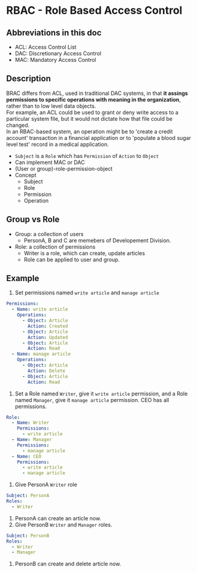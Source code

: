 # RBAC - Role Based Access Control

## Abbreviations in this doc

- ACL: Access Control List
- DAC: Discretionary Access Control
- MAC: Mandatory Access Control

## Description
>
BRAC differs from ACL, used in traditional DAC systems, in that __it assings permissions to specific operations with meaning in the organization__, rather than to low level data objects.  
For example, an ACL could be used to grant or deny write access to a particular system file, but it would not dictate how that file could be changed.  
In an RBAC-based system, an operation might be to 'create a credit account' transaction in a financial application or to 'populate a blood sugar level test' record in a medical application.

- `Subject` is a `Role` which has `Permission` of `Action` to `Object`
- Can implement MAC or DAC
- (User or group)-role-permission-object
- Concept
  - Subject
  - Role
  - Permission
  - Operation

## Group vs Role

- Group: a collection of users
  - PersonA, B and C are memebers of Developement Division.
- Role: a collection of permissions
  - Writer is a role, which can create, update articles
  - Role can be applied to user and group.

## Example

1. Set permissions named `write article` and `manage article`

```yml
Permissions:
  - Name: write article
    Operations:
      - Object: Article
        Action: Created
      - Object: Article
        Action: Updated
      - Object: Article
        Action: Read
  - Name: manage article
    Operations:
      - Object: Article
        Action: Delete
      - Object: Article
        Action: Read
```

1. Set a Role named `Writer`, give it `write article` permission, and a Role named `Manager`, give it `manage article` permission. CEO has all permissions.

```yml
Role:
  - Name: Writer
    Permissions:
      - write article
  - Name: Manager
    Permissions:
      - manage article
  - Name: CEO
    Permissions:
      - write article
      - manage article
```

1. Give PersonA `Writer` role

```yml
Subject: PersonA
Roles:
  - Writer
```

1. PersonA can create an article now.
1. Give PersonB `Writer` and `Manager` roles.

```yml
Subject: PersonB
Roles:
  - Writer
  - Manager
```

1. PersonB can create and delete article now.

